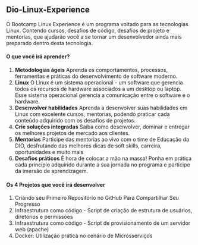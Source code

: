 ## Dio-Linux-Experience

O Bootcamp Linux Experience é um programa voltado para as tecnologias Linux. Contendo cursos, desafios de código, desafios de projeto e mentorias, que ajudarão você a se tornar um desenvolvedor ainda mais preparado dentro desta tecnologia.



#### **O que você irá aprender?**

1. **Metodologias ágeis**
   Aprenda os comportamentos, processos, ferramentas e práticas do desenvolvimento de software moderno.
2. **Linux**
   O Linux é um sistema operacional - um software que gerencia todos os recursos de hardware associados a um desktop ou laptop. Esse sistema operacional gerencia a comunicação entre o software e o hardware.
3. **Desenvolver habilidades**
   Aprenda a desenvolver suas habilidades em Linux com excelente cursos, mentorias, podendo praticar cada conteúdo adquirido com os desafios de projetos.
4. **Crie soluções integradas**
   Saiba como desenvolver, dominar e entregar os melhores projetos de mercado aos clientes.
5. **Mentorias**
   Participe das mentorias ao vivo com o time de Educação da DIO, desfrutando das melhores dicas de soft skills, carreira, oportunidades e muito mais
6. **Desafios práticos**
   É hora de colocar a mão na massa! Ponha em prática cada princípio adquirido durante a sua jornada no programa e participe da imersão de aprendizagem.



#### **Os 4 Projetos que você irá desenvolver**

1.  Criando seu Primeiro Repositório no GitHub Para Compartilhar Seu Progresso
2. Infraestrutura como código - Script de criação de estrutura de usuários, diretórios e permissões
3. Infraestrutura como código - Script de provisionamento de um servidor web (apache)
4. Docker: Utilização prática no cenário de Microsserviços
